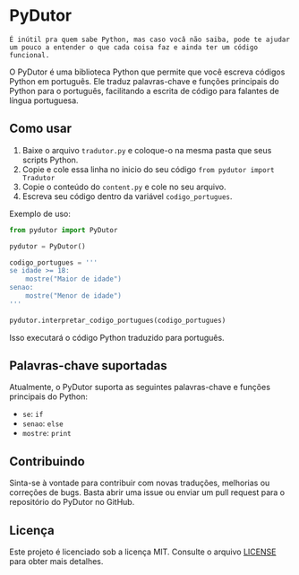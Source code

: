 # PyDutor

`É inútil pra quem sabe Python, mas caso vocâ não saiba, pode te ajudar um pouco a entender o que cada coisa faz e ainda ter um código funcional.`

O PyDutor é uma biblioteca Python que permite que você escreva códigos Python em português. Ele traduz palavras-chave e funções principais do Python para o português, facilitando a escrita de código para falantes de língua portuguesa.

## Como usar

1. Baixe o arquivo `tradutor.py` e coloque-o na mesma pasta que seus scripts Python.
2. Copie e cole essa linha no inicio do seu código ```from pydutor import Tradutor```
3. Copie o conteúdo do `content.py` e cole no seu arquivo.
4. Escreva seu código dentro da variável `codigo_portugues`.

Exemplo de uso:

```python
from pydutor import PyDutor

pydutor = PyDutor()

codigo_portugues = '''
se idade >= 18:
    mostre("Maior de idade")
senao:
    mostre("Menor de idade")
'''

pydutor.interpretar_codigo_portugues(codigo_portugues)
```

Isso executará o código Python traduzido para português.

## Palavras-chave suportadas

Atualmente, o PyDutor suporta as seguintes palavras-chave e funções principais do Python:

- `se`: `if`
- `senao`: `else`
- `mostre`: `print`

## Contribuindo

Sinta-se à vontade para contribuir com novas traduções, melhorias ou correções de bugs. Basta abrir uma issue ou enviar um pull request para o repositório do PyDutor no GitHub.

## Licença

Este projeto é licenciado sob a licença MIT. Consulte o arquivo [LICENSE](LICENSE) para obter mais detalhes.
